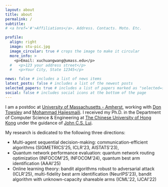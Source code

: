 ```yaml
---
layout: about
title: about
permalink: /
subtitle:
# <a href='#'>Affiliations</a>. Address. Contacts. Moto. Etc.

profile:
  align: right
  image: stu-pic.jpg
  image_circular: true # crops the image to make it circular
  more_info: >
    <p>Email: xuchuangwang@umass.edu</p>
  #   <p>123 your address street</p>
  #   <p>Your City, State 12345</p>

news: false # includes a list of news items
latest_posts: false # includes a list of the newest posts
selected_papers: true # includes a list of papers marked as "selected={true}"
social: false # includes social icons at the bottom of the page
---
```


I am a postdoc at [University of Massachusetts - Amherst](https://www.umass.edu/), working with [Don Towsley](https://www-net.cs.umass.edu/personnel/towsley.html) and [Mohammad Hajiesmaili](https://groups.cs.umass.edu/hajiesmaili/).
I received my Ph.D. in the Department of Computer Science & Engineering at [The Chinese University of Hong Kong](https://www.cuhk.edu.hk/english/index.html) under the guidance of [John C.S. Lui](https://www.cse.cuhk.edu.hk/~cslui/).
 
My research is dedicated to the following three directions: 
- Multi-agent sequential decision-making: communication-efficient algorithms (SIGMETRICS'25, ICLR'23, AISTATS'23), 
- Quantum network performance evaluation: quantum network routing optimization (INFOCOM'25, INFOCOM'24), quantum best arm identification (AAAI'25)
- Online learning theory: bandit algorithms robust to adversarial attack (ICLR'25), multi-fidelity best arm identification (NeurIPS'23), bandit algorithm with unknown-capacity shareable arms (ICML'22, IJCAI'22)
